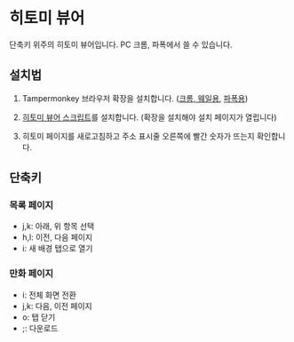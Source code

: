 # 히토미 뷰어

단축키 위주의 히토미 뷰어입니다. PC 크롬, 파폭에서 쓸 수 있습니다.

## 설치법

1. Tampermonkey 브라우저 확장을 설치합니다.
   ([크롬, 웨일용](https://chrome.google.com/webstore/detail/tampermonkey/dhdgffkkebhmkfjojejmpbldmpobfkfo?hl=en),
   [파폭용](https://addons.mozilla.org/en-US/firefox/addon/tampermonkey/))

2. [히토미 뷰어 스크립트](https://greasyfork.org/scripts/428229-/code/hitomi_viewer.user.js)를
   설치합니다. (확장을 설치해야 설치 페이지가 열립니다)

3. 히토미 페이지를 새로고침하고 주소 표시줄 오른쪽에 빨간 숫자가 뜨는지 확인합니다.

## 단축키

### 목록 페이지

- j,k: 아래, 위 항목 선택
- h,l: 이전, 다음 페이지
- i: 새 배경 탭으로 열기

### 만화 페이지

- i: 전체 화면 전환
- j,k: 다음, 이전 페이지
- o: 탭 닫기
- ;: 다운로드
